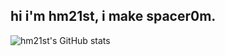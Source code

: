 ## hi i'm hm21st, i make spacer0m.
![hm21st's GitHub stats](https://github-readme-stats.vercel.app/api?username=hm21st&show_icons=true&theme=dark)


